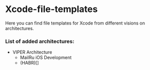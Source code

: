 # Xcode-file-templates
Here you can find file templates for Xcode from different visions on architectures.

### List of added architectures:
- VIPER Architecture
  - MailRu iOS Development
  - (HABR)[]
